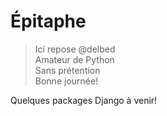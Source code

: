 <!---
 __________________________________
!         __             __        !
!      | |   |     |    |      |   !
!    __| |_  |     |__  |_   __|   !
!   |  | |   |     |  | |   |  |   !
!   |__| |__ |__   |__| |__ |__|   !
!__________________________________!
--->

# Épitaphe
> Ici repose @delbed  
> Amateur de Python  
> Sans prétention  
> Bonne journée!  

Quelques packages Django à venir!
